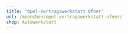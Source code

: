```yaml
---
title: "Opel-Vertragswerkstatt Ofner"
url: /muenchen/opel-vertragswerkstatt-ofner/
shop: Autowerkstatt
---
```

